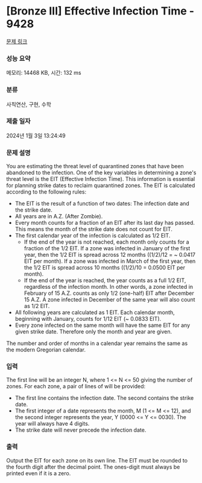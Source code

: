 # [Bronze III] Effective Infection Time - 9428 

[문제 링크](https://www.acmicpc.net/problem/9428) 

### 성능 요약

메모리: 14468 KB, 시간: 132 ms

### 분류

사칙연산, 구현, 수학

### 제출 일자

2024년 1월 3일 13:24:49

### 문제 설명

<p>You are estimating the threat level of quarantined zones that have been abandoned to the infection. One of the key variables in determining a zone's threat level is the EIT (Effective Infection Time). This information is essential for planning strike dates to reclaim quarantined zones. The EIT is calculated according to the following rules:</p>

<ul>
	<li>The EIT is the result of a function of two dates: The infection date and the strike date.</li>
	<li>All years are in A.Z. (After Zombie).</li>
	<li>Every month counts for a fraction of an EIT after its last day has passed. This means the month of the strike date does not count for EIT.</li>
	<li>The first calendar year of the infection is calculated as 1/2 EIT.
	<ul>
		<li>If the end of the year is not reached, each month only counts for a fraction of the 1/2 EIT. If a zone was infected in January of the first year, then the 1/2 EIT is spread across 12 months ((1/2)/12 = ~ 0.0417 EIT per month). If a zone was infected in March of the first year, then the 1/2 EIT is spread across 10 months ((1/2)/10 = 0.0500 EIT per month).</li>
		<li>If the end of the year is reached, the year counts as a full 1/2 EIT, regardless of the infection month. In other words, a zone infected in February of 15 A.Z. counts as only 1/2 (one-half) EIT after December 15 A.Z. A zone infected in December of the same year will also count as 1/2 EIT.</li>
	</ul>
	</li>
	<li>All following years are calculated as 1 EIT. Each calendar month, beginning with January, counts for 1/12 EIT (~ 0.0833 EIT).</li>
	<li>Every zone infected on the same month will have the same EIT for any given strike date. Therefore only the month and year are given.</li>
</ul>

<p>The number and order of months in a calendar year remains the same as the modern Gregorian calendar.</p>

### 입력 

 <p>The first line will be an integer N, where 1 <= N <= 50 giving the number of zones. For each zone, a pair of lines of will be provided:</p>

<ul>
	<li>The first line contains the infection date. The second contains the strike date.</li>
	<li>The first integer of a date represents the month, M (1 <= M <= 12), and the second integer represents the year, Y (0000 <= Y <= 0030). The year will always have 4 digits.</li>
	<li>The strike date will never precede the infection date.</li>
</ul>

### 출력 

 <p>Output the EIT for each zone on its own line. The EIT must be rounded to the fourth digit after the decimal point. The ones-digit must always be printed even if it is a zero.</p>

